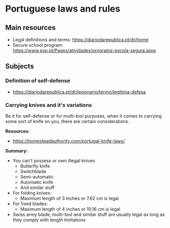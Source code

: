 # Portuguese laws and rules

## Main resources
- Legal definitions and terms: https://diariodarepublica.pt/dr/home
- Secure school program: https://www.psp.pt/Pages/atividades/programa-escola-segura.aspx


## Subjects

### Definition of self-defense
- https://diariodarepublica.pt/dr/lexionario/termo/legitima-defesa

### Carrying knives and it's variations

Be it for self-defense or for multi-tool purposes, when it comes to carrying some sort of knife on you, there are certain considerations.

**Resources**: 
- https://homesteadauthority.com/portugal-knife-laws/


**Summary:**

- You can't possess or own illegal knives
	- Butterfly knife
	- Switchblade
	- Semi-automatic
	- Automatic knife
	- And similar stuff
- For folding knives:
	- Maximum length of 3 inches or 7.62 cm is legal
- For fixed blades:
	- Maximum length of 4 inches or 10.16 cm is legal
- Swiss army blade, multi-tool and similar stuff are usually legal as long as they comply with length limitations

